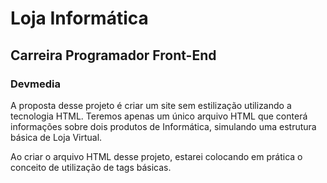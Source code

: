 <h1>Loja Informática</h1>
<h2>Carreira Programador Front-End</h2>
<h3>Devmedia</h3>
<p>A proposta desse projeto é criar um site sem estilização utilizando a tecnologia HTML. Teremos apenas um único arquivo HTML que conterá informações sobre dois produtos de Informática, simulando uma estrutura básica de Loja Virtual.</p>
<p>Ao criar o arquivo HTML desse projeto, estarei colocando em prática o conceito de utilização de tags básicas.</p>